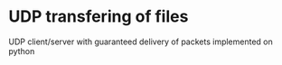 # UDP transfering of files
UDP client/server with guaranteed delivery of packets implemented on python
